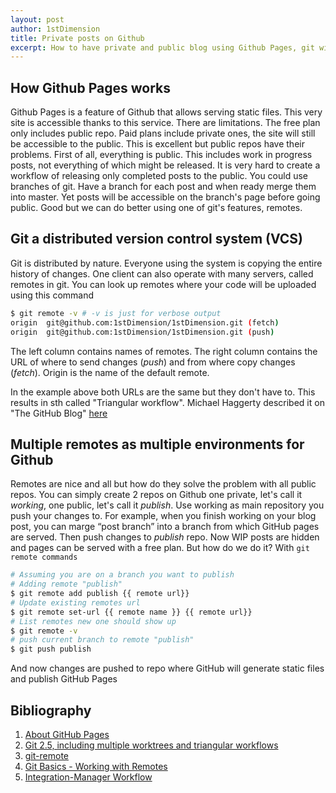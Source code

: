 ```yaml
---
layout: post
author: 1stDimension
title: Private posts on Github
excerpt: How to have private and public blog using Github Pages, git with multiple environments.
---
```


## How Github Pages works

Github Pages is a feature of Github that allows serving static files. This very site is
accessible thanks to this service. There are limitations. The free plan only includes public
repo. Paid plans include private ones, the site will still be accessible to the public. This
is excellent but public repos have their problems. First of all, everything is public. This
includes work in progress posts, not everything of which might be released. It is very hard
to create a workflow of releasing only completed posts to the public. You could use branches
of git. Have a branch for each post and when ready merge them into master. Yet posts will be
accessible on the branch's page before going public. Good but we can do better using one of
git's features, remotes.

## Git a distributed version control system (VCS)

Git is distributed by nature. Everyone using the system is copying the entire history of changes.
One client can also operate with many servers, called remotes in git. You can look up
remotes where your code will be uploaded using this command

```sh
$ git remote -v # -v is just for verbose output
origin  git@github.com:1stDimension/1stDimension.git (fetch)
origin  git@github.com:1stDimension/1stDimension.git (push)
```
The left column contains names of remotes. The right column contains the URL of where to send changes (*push*) and from
where copy changes (*fetch*). Origin is the name of the default remote.

In the example above both URLs are the same but they don't have to. This results in sth called
"Triangular workflow". Michael Haggerty described it on "The GitHub Blog" [here](https://github.blog/2015-07-29-git-2-5-including-multiple-worktrees-and-triangular-workflows/#improved-support-for-triangular-workflows)

## Multiple remotes as multiple environments for Github 

Remotes are nice and all but how do they solve the problem with all public repos. You can simply
create 2 repos on Github one private, let's call it *working*, one public, let's call it *publish*.
Use working as main repository you push your changes to. For example, when you finish working on your blog post, you can marge “post branch” into a branch from which GitHub pages are served. Then push
changes to *publish* repo. Now WIP posts are hidden and pages can be served with a free plan. But how
do we do it? With ```git remote commands```

```sh
# Assuming you are on a branch you want to publish
# Adding remote "publish"
$ git remote add publish {{ remote url}}
# Update existing remotes url
$ git remote set-url {{ remote name }} {{ remote url}}
# List remotes new one should show up
$ git remote -v
# push current branch to remote "publish"
$ git push publish 
```

And now changes are pushed to repo where GitHub will generate static files and publish GitHub Pages

## Bibliography

1. [About GitHub Pages](https://docs.github.com/en/github/working-with-github-pages/about-github-pages)
1. [Git 2.5, including multiple worktrees and triangular workflows](https://github.blog/2015-07-29-git-2-5-including-multiple-worktrees-and-triangular-workflows/)
1. [git-remote](https://git-scm.com/docs/git-remote)
1. [Git Basics - Working with Remotes](https://git-scm.com/book/en/v2/Git-Basics-Working-with-Remotes)
1. [Integration-Manager Workflow](https://git-scm.com/book/en/v2/Distributed-Git-Distributed-Workflows)